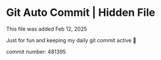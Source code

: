 # Git Auto Commit | Hidden File

This file was added Feb 12, 2025

Just for fun and keeping my daily git commit active 🤪

commit number: 481395

